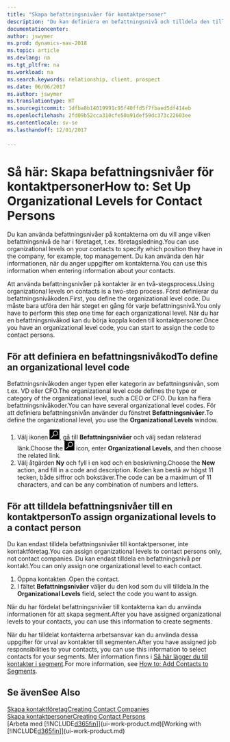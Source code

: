 ```yaml
---
title: "Skapa befattningsnivåer för kontaktpersoner"
description: "Du kan definiera en befattningsnivå och tilldela den till din kontakt om du vill ange vilken befattningsnivå de har i företaget, t.ex. företagsledning."
documentationcenter: 
author: jswymer
ms.prod: dynamics-nav-2018
ms.topic: article
ms.devlang: na
ms.tgt_pltfrm: na
ms.workload: na
ms.search.keywords: relationship, client, prospect
ms.date: 06/06/2017
ms.author: jswymer
ms.translationtype: HT
ms.sourcegitcommit: 1dfba8b14019991c95f40ffd5f7fbaed5df414eb
ms.openlocfilehash: 2fd09b52cca310cfe50a91def59dc373c22603ee
ms.contentlocale: sv-se
ms.lasthandoff: 12/01/2017

---
```

# <a name="how-to-set-up-organizational-levels-for-contact-persons"></a><span data-ttu-id="1f351-103">Så här: Skapa befattningsnivåer för kontaktpersoner</span><span class="sxs-lookup"><span data-stu-id="1f351-103">How to: Set Up Organizational Levels for Contact Persons</span></span>
<span data-ttu-id="1f351-104">Du kan använda befattningsnivåer på kontakterna om du vill ange vilken befattningsnivå de har i företaget, t.ex. företagsledning.</span><span class="sxs-lookup"><span data-stu-id="1f351-104">You can use organizational levels on your contacts to specify which position they have in the company, for example, top management.</span></span> <span data-ttu-id="1f351-105">Du kan använda den här informationen, när du anger uppgifter om kontakterna.</span><span class="sxs-lookup"><span data-stu-id="1f351-105">You can use this information when entering information about your contacts.</span></span>

<span data-ttu-id="1f351-106">Att använda befattningsnivåer på kontakter är en två-stegsprocess.</span><span class="sxs-lookup"><span data-stu-id="1f351-106">Using organizational levels on contacts is a two-step process.</span></span> <span data-ttu-id="1f351-107">Först definierar du befattningsnivåkoden.</span><span class="sxs-lookup"><span data-stu-id="1f351-107">First, you define the organizational level code.</span></span> <span data-ttu-id="1f351-108">Du måste bara utföra den här steget en gång för varje befattningsnivå.</span><span class="sxs-lookup"><span data-stu-id="1f351-108">You only have to perform this step one time for each organizational level.</span></span> <span data-ttu-id="1f351-109">När du har en befattningsnivåkod kan du börja koppla koden till kontaktpersoner.</span><span class="sxs-lookup"><span data-stu-id="1f351-109">Once you have an organizational level code, you can start to assign the code to contact persons.</span></span>

## <a name="to-define-an-organizational-level-code"></a><span data-ttu-id="1f351-110">För att definiera en befattningsnivåkod</span><span class="sxs-lookup"><span data-stu-id="1f351-110">To define an organizational level code</span></span>
<span data-ttu-id="1f351-111">Befattningsnivåkoden anger typen eller kategorin av befattningsnivån, som t.ex. VD eller CFO.</span><span class="sxs-lookup"><span data-stu-id="1f351-111">The organizational level code defines the type or category of the organizational level, such a CEO  or CFO.</span></span> <span data-ttu-id="1f351-112">Du kan ha flera befattningsnivåkoder.</span><span class="sxs-lookup"><span data-stu-id="1f351-112">You can have several organizational level codes.</span></span> <span data-ttu-id="1f351-113">För att definiera befattningsnivån använder du fönstret **Befattningsnivåer**.</span><span class="sxs-lookup"><span data-stu-id="1f351-113">To define the organizational level, you use the **Organizational Levels** window.</span></span>

1. <span data-ttu-id="1f351-114">Välj ikonen ![Söka efter sida eller rapport](media/ui-search/search_small.png "ikonen Söka efter sida eller rapport"), gå till **Befattningsnivåer** och välj sedan relaterad länk.</span><span class="sxs-lookup"><span data-stu-id="1f351-114">Choose the ![Search for Page or Report](media/ui-search/search_small.png "Search for Page or Report icon") icon, enter **Organizational Levels**, and then choose the related link.</span></span>
2. <span data-ttu-id="1f351-115">Välj åtgärden **Ny** och fyll i en kod och en beskrivning.</span><span class="sxs-lookup"><span data-stu-id="1f351-115">Choose the **New** action, and fill in a code and description.</span></span> <span data-ttu-id="1f351-116">Koden kan bestå av högst 11 tecken, både siffror och bokstäver.</span><span class="sxs-lookup"><span data-stu-id="1f351-116">The code can be a maximum of 11 characters, and can be any combination of numbers and letters.</span></span>

## <a name="to-assign-organizational-levels-to-a-contact-person"></a><span data-ttu-id="1f351-117">För att tilldela befattningsnivåer till en kontaktperson</span><span class="sxs-lookup"><span data-stu-id="1f351-117">To assign organizational levels to a contact person</span></span>
<span data-ttu-id="1f351-118">Du kan endast tilldela befattningsnivåer till kontaktpersoner, inte kontaktföretag.</span><span class="sxs-lookup"><span data-stu-id="1f351-118">You can assign organizational levels to contact persons only, not contact companies.</span></span> <span data-ttu-id="1f351-119">Du kan endast tilldela en befattningsnivå per kontakt.</span><span class="sxs-lookup"><span data-stu-id="1f351-119">You can only assign one organizational level to each contact.</span></span>

1. <span data-ttu-id="1f351-120">Öppna kontakten .</span><span class="sxs-lookup"><span data-stu-id="1f351-120">Open the contact.</span></span>
2. <span data-ttu-id="1f351-121">I fältet **Befattningsnivåer** väljer du den kod som du vill tilldela.</span><span class="sxs-lookup"><span data-stu-id="1f351-121">In the **Organizational Levels** field, select the code you want to assign.</span></span>

<span data-ttu-id="1f351-122">När du har fördelat befattningsnivåer till kontakterna kan du använda informationen för att skapa segment.</span><span class="sxs-lookup"><span data-stu-id="1f351-122">After you have assigned organizational levels to your contacts, you can use this information to create segments.</span></span>

<span data-ttu-id="1f351-123">När du har tilldelat kontakterna arbetsansvar kan du använda dessa uppgifter för urval av kontakter till segmenten.</span><span class="sxs-lookup"><span data-stu-id="1f351-123">After you have assigned job responsibilities to your contacts, you can use this information to select contacts for your segments.</span></span> <span data-ttu-id="1f351-124">Mer information finns i [Så här lägger du till kontakter i segment](marketing-add-contact-segment.md).</span><span class="sxs-lookup"><span data-stu-id="1f351-124">For more information, see [How to: Add Contacts to Segments](marketing-add-contact-segment.md).</span></span>

## <a name="see-also"></a><span data-ttu-id="1f351-125">Se även</span><span class="sxs-lookup"><span data-stu-id="1f351-125">See Also</span></span>
[<span data-ttu-id="1f351-126">Skapa kontaktföretag</span><span class="sxs-lookup"><span data-stu-id="1f351-126">Creating Contact Companies</span></span>](marketing-create-contact-companies.md)  
[<span data-ttu-id="1f351-127">Skapa kontaktpersoner</span><span class="sxs-lookup"><span data-stu-id="1f351-127">Creating Contact Persons</span></span>](marketing-create-contact-persons.md)  
<span data-ttu-id="1f351-128">[Arbeta med [!INCLUDE[d365fin](includes/d365fin_md.md)]](ui-work-product.md)</span><span class="sxs-lookup"><span data-stu-id="1f351-128">[Working with [!INCLUDE[d365fin](includes/d365fin_md.md)]](ui-work-product.md)</span></span>  

